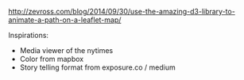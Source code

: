 http://zevross.com/blog/2014/09/30/use-the-amazing-d3-library-to-animate-a-path-on-a-leaflet-map/

Inspirations:
- Media viewer of the nytimes
- Color from mapbox
- Story telling format from exposure.co / medium
